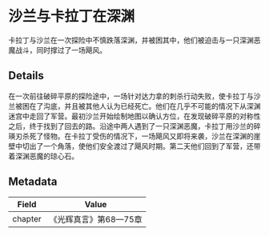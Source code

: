 # 沙兰与卡拉丁在深渊
卡拉丁与沙兰在一次探险中不慎跌落深渊，并被困其中，他们被迫击与一只深渊恶魔战斗，同时撑过了一场飓风。

## Details
在一次前往破碎平原的探险途中，一场针对达力拿的刺杀行动失败，使卡拉丁与沙兰被困在了沟底，并且被其他人认为已经死亡。他们在几乎不可能的情况下从深渊迷宫中走回了军营。最初沙兰开始绘制地图以确认方位，在发现破碎平原的对称性之后，终于找到了回去的路。沿途中两人遇到了一只深渊恶魔，卡拉丁用沙兰的碎瑛刃杀死了怪物。在卡拉丁受伤的情况下，一场飓风又即将来袭，沙兰在深渊的崖壁中切出了一个角落，使他们安全渡过了飓风时期。第二天他们回到了军营，还带着深渊恶魔的琼心石。

## Metadata
| Field | Value |
| ----- | ----- |
| chapter | 《光辉真言》第68—75章 |
